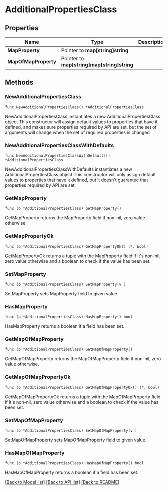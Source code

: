 # AdditionalPropertiesClass

## Properties

Name | Type | Description | Notes
------------ | ------------- | ------------- | -------------
**MapProperty** | Pointer to **map[string]string** |  | [optional] 
**MapOfMapProperty** | Pointer to **map[string]map[string]string** |  | [optional] 

## Methods

### NewAdditionalPropertiesClass

`func NewAdditionalPropertiesClass() *AdditionalPropertiesClass`

NewAdditionalPropertiesClass instantiates a new AdditionalPropertiesClass object
This constructor will assign default values to properties that have it defined,
and makes sure properties required by API are set, but the set of arguments
will change when the set of required properties is changed

### NewAdditionalPropertiesClassWithDefaults

`func NewAdditionalPropertiesClassWithDefaults() *AdditionalPropertiesClass`

NewAdditionalPropertiesClassWithDefaults instantiates a new AdditionalPropertiesClass object
This constructor will only assign default values to properties that have it defined,
but it doesn't guarantee that properties required by API are set

### GetMapProperty

`func (o *AdditionalPropertiesClass) GetMapProperty() `

GetMapProperty returns the MapProperty field if non-nil, zero value otherwise.

### GetMapPropertyOk

`func (o *AdditionalPropertiesClass) GetMapPropertyOk() (*, bool)`

GetMapPropertyOk returns a tuple with the MapProperty field if it's non-nil, zero value otherwise
and a boolean to check if the value has been set.

### SetMapProperty

`func (o *AdditionalPropertiesClass) SetMapProperty(v )`

SetMapProperty sets MapProperty field to given value.

### HasMapProperty

`func (o *AdditionalPropertiesClass) HasMapProperty() bool`

HasMapProperty returns a boolean if a field has been set.

### GetMapOfMapProperty

`func (o *AdditionalPropertiesClass) GetMapOfMapProperty() `

GetMapOfMapProperty returns the MapOfMapProperty field if non-nil, zero value otherwise.

### GetMapOfMapPropertyOk

`func (o *AdditionalPropertiesClass) GetMapOfMapPropertyOk() (*, bool)`

GetMapOfMapPropertyOk returns a tuple with the MapOfMapProperty field if it's non-nil, zero value otherwise
and a boolean to check if the value has been set.

### SetMapOfMapProperty

`func (o *AdditionalPropertiesClass) SetMapOfMapProperty(v )`

SetMapOfMapProperty sets MapOfMapProperty field to given value.

### HasMapOfMapProperty

`func (o *AdditionalPropertiesClass) HasMapOfMapProperty() bool`

HasMapOfMapProperty returns a boolean if a field has been set.


[[Back to Model list]](../README.md#documentation-for-models) [[Back to API list]](../README.md#documentation-for-api-endpoints) [[Back to README]](../README.md)


